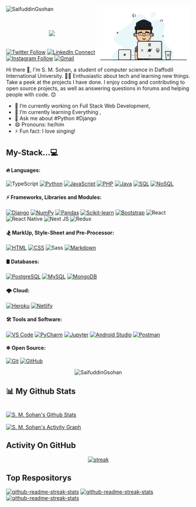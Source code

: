 <!--
✨ SaiaN ✨
-->

<a href="https://saifuddingsohan.github.io/me/"><img width="255" align="right" src="https://github.com/SaifuddinGsohan/S.-M.-Sohan/blob/main/gif/web4.gif"></a>
<p align="left"> <img src="https://komarev.com/ghpvc/?username=SaifuddinGsohan&label=Profile%20views&color=0e75b6&style=flat" alt="SaifuddinGsohan" /> </p>

# <a href="https://saifuddingsohan.github.io/me/"><p align='center'><img src="https://readme-typing-svg.herokuapp.com?color=%2336BCF7&size=25&center=true&vCenter=true&width=433&height=75&lines=I%27m+S.+M.+SOHAN;Software+Developer;%40SaifuddinGsohan"></p></a>


[![Twitter Follow](https://img.shields.io/badge/dynamic/json.svg?color=14171A&labelColor=37474f&logo=twitter&logoColor=4fc3f7&label=&query=%24[0].followers_count&url=https%3A%2F%2Fcdn.syndication.twimg.com%2Fwidgets%2Ffollowbutton%2Finfo.json%3Fscreen_names%3Druhulaminparvez&suffix=%20Followers)](https://twitter.com/SaifuddinTsohan)
[![LinkedIn Connect](https://img.shields.io/badge/%20-Connect-black?color=14171A&labelColor=212121&logo=linkedin&logoColor=ffcc80)](https://www.linkedin.com/in/saifuddin-sohan)
[![Instagram Follow](https://img.shields.io/badge/%20-Follow-black?color=14171A&labelColor=d81b60&logo=instagram&logoColor=ffffff)](https://www.instagram.com/saifuddin_sohan/)
[![Gmail](https://img.shields.io/badge/%20-Send%20Mail-black?color=14171A&labelColor=ef5350&logo=gmail&logoColor=ffffff)](mailto:sm.sohan586@gmail.com?subject=From%20GitHub&cc=sm.sohan586@gmail.com&body=Hi,%20there.%20Found%20you%20from%20GitHub.)

Hi there 👋, I'm S. M. Sohan, a student of computer science in Daffodil International University. 👨‍🎓
Enthusiastic about tech and learning new things. Take a peek at the projects I have done. I enjoy coding and contributing to open source projects, as well as answering questions in forums and helping people with code. 😊

- 🔭 I’m currently working on Full Stack Web Development,
- 🌱 I’m currently learning Everything ,
- 💬 Ask me about #Python #Django
- 😄 Pronouns: he/him
- ⚡ Fun fact: I love singing!

## My-Stack...💻

#### 🔥 Languages: 
![TypeScript](https://img.shields.io/badge/typescript-%23007ACC.svg?style=flat-square&logo=typescript&logoColor=white)
<a href="https://github.com/search?q=user%SaifuddinGsohan+is%3Arepo+language%3Apython"><img alt="Python" src="https://img.shields.io/badge/Python%20-%2314354C.svg?logo=python&logoColor=white"></a>
<a href="https://github.com/search?q=user%SaifuddinGsohan+is%3Arepo+language%3Ajavascript"><img alt="JavaScript" src="https://img.shields.io/badge/JavaScript%20-%23F7DF1E.svg?logo=javascript&logoColor=black"></a>
<a href="https://github.com/search?q=user%SaifuddinGsohan+is%3Arepo+language%3Aphp"><img alt="PHP" src="https://img.shields.io/badge/PHP-%23777BB4.svg?logo=php&logoColor=white"></a>
<a href="https://github.com/search?q=user%SaifuddinGsohan+is%3Arepo+language%3Ajava"><img alt="Java" src="https://img.shields.io/badge/Java-%23007396.svg?logo=java&logoColor=white"></a>
<a href="https://github.com/search?q=user%SaifuddinGsohan+is%3Arepo+language%3Asql"><img alt="SQL" src="https://img.shields.io/badge/SQL%20-%23025E8C.svg?logo=amazon-dynamodb&logoColor=white"></a>
<a href="https://github.com/search?q=user%SaifuddinGsohan+is%3Arepo+language%3Anosql"><img alt="NoSQL" src="https://img.shields.io/badge/NoSQL%20-%23025E8C.svg?logo=nosql&logoColor=white"></a>
<br>

#### ⚡ Frameworks, Libraries and Modules:  
<a href="#"><img alt="Django" src="https://img.shields.io/badge/Django%20-%2325A162.svg?logo=django&logoColor=white"></a>
<a href="#"><img alt="NumPy" src="https://img.shields.io/badge/Numpy%20-%23013243.svg?logo=numpy&logoColor=white"></a>
<a href="#"><img alt="Pandas" src="https://img.shields.io/badge/Pandas%20-%23150458.svg?logo=pandas&logoColor=white"></a>
<a href="#"><img alt="Scikit-learn" src="https://img.shields.io/badge/Scikit-learn%20-%2320232a.svg?logo=scikit-learn&logoColor=%2361DAFB"></a>
<a href="#"><img alt="Bootstrap" src="https://img.shields.io/badge/Bootstrap-5C2D91?logo=bootstrap&logoColor=white"></a>
![React](https://img.shields.io/badge/react-%2320232a.svg?style=flat-square&logo=react&logoColor=%2361DAFB)
![React Native](https://img.shields.io/badge/react_native-%2320232a.svg?style=flat-square&logo=react&logoColor=%2361DAFB)
![Next JS](https://img.shields.io/badge/Next-black?style=flat-square&logo=next.js&logoColor=white)
![Redux](https://img.shields.io/badge/redux-%23593d88.svg?style=flat-square&logo=redux&logoColor=white)
<br>

#### 🏂 MarkUp, Style-Sheet and Pre-Processor:
<a href="https://github.com/search?q=user%SaifuddinGsohan+is%3Arepo+language%3Ahtml"><img alt="HTML" src="https://img.shields.io/badge/HTML%20-%23E34F26.svg?logo=html5&logoColor=white"></a> 
<a href="https://github.com/search?q=user%SaifuddinGsohan+is%3Arepo+language%3Acss"><img alt="CSS" src="https://img.shields.io/badge/CSS%20-%231572B6.svg?logo=css3&logoColor=white"></a>
![Sass](https://img.shields.io/twitter/url?label=Sass&logo=sass&style=social&url=https%3A%2F%2Fgithub.com%2Fruhulaminparvez%2F)
<a href="https://github.com/search?q=user%SaifuddinGsohan+is%3Arepo+language%3Amarkdown"><img alt="Markdown" src="https://img.shields.io/badge/Markdown-%23000000.svg?logo=markdown&logoColor=white"></a>
<br>

#### 🛢 Databases:
<a href="#"><img alt="PostgreSQL" src ="https://img.shields.io/badge/PostgreSQL-%23316192.svg?logo=postgresql&logoColor=white"></a>
<a href="#"><img alt="MySQL" src="https://img.shields.io/badge/MySQL-%2300f.svg?logo=mysql&logoColor=white"></a>
<a href="#"><img alt="MongoDB" src ="https://img.shields.io/badge/MongoDB-%234ea94b.svg?logo=mongodb&logoColor=white"></a>
<br>

#### 🌩 Cloud:
<a href="#"><img alt="Heroku" src="https://img.shields.io/badge/Heroku%20-%23430098.svg?logo=heroku&logoColor=white"></a>
<a href="#"><img alt="Netlify" src="https://img.shields.io/badge/-Netlify-E8E8E8?logo=Netlify&logoColor=black"></a>
<br>

#### 🛠 Tools and Software: 
<a href="#"><img alt="VS Code" src="https://img.shields.io/badge/VS%20Code-0078d7.svg?logo=visual-studio-code&logoColor=white"></a>
<a href="#"><img alt="PyCharm" src="https://img.shields.io/badge/PyCharm-18A497?logo=PyCharm&logoColor=white"></a>
<a href="#"><img alt="Jupyter" src="https://img.shields.io/badge/Jupyter%20-%23F37626.svg?logo=Jupyter&logoColor=white"></a>
<a href="#"><img alt="Android Studio" src="https://img.shields.io/badge/Android%20Studio-008678.svg?logo=android-studio&logoColor=white"></a>
<a href="#"><img alt="Postman" src="https://img.shields.io/badge/Postman-FF6C37?logo=postman&logoColor=white"></a>
<br>

#### ❄ Open Source:
<a href="#"><img alt="Git" src="https://img.shields.io/badge/Git%20-%23F05033.svg?logo=git&logoColor=white"></a>
<a href="#"><img alt="GitHub" src="https://img.shields.io/badge/GitHub-%23327FC7.svg?logo=github&logoColor=white"></a>

<div align="center">
  <p><img src="https://github-readme-stats.vercel.app/api/top-langs?username=SaifuddinGsohan&show_icons=true&locale=en&layout=compact&theme=react&hide_border=true&bg_color=0D1117" alt="SaifuddinGsohan" /></p>
</div>

## 📊 My Github Stats

  <br/>
    <a href="https://github.com/SaifuddinGsohan/github-readme-stats"><img alt="S. M. Sohan's Github Stats" src="https://github-readme-stats.vercel.app/api?username=SaifuddinGsohan&show_icons=true&count_private=true&theme=react&hide_border=true&bg_color=0D1117" /></a>
<!--   <a href="https://github.com/misbahuddinmuib/github-readme-stats"><img alt="Misbah Uddin Muib's Top Languages" src="https://github-readme-stats.vercel.app/api/top-langs/?username=misbahuddinmuib&langs_count=8&count_private=true&layout=compact&theme=react&hide_border=true&bg_color=0D1117" /></a> -->
  <br/>
  <br/>
  <a href="https://github.com/SaifuddinGsohan"><img alt="S. M. Sohan's Activity Graph" src="https://activity-graph.herokuapp.com/graph?username=SaifuddinGsohan&bg_color=0D1117&color=F8D866&line=5BCDEC&point=FFFFFF&hide_border=true" /></a>

<br/>

## Activity On GitHub

<p align="center">
  <a href="https://github.com/SaifuddinGsohan">      
<img title="stats" alt="streak" src="https://github-readme-streak-stats.herokuapp.com/?user=SaifuddinGsohan&theme=react&hide_border=true&stroke=F8D866&bg_color=0D1117&color=F8D866"/>
</a> 
</p>

## Top Respositorys
  <p align="left">
     <a href="https://github.com/SaifuddinGsohan/"><img width="278" src="https://denvercoder1-github-readme-stats.vercel.app/api/pin/?username=SaifuddinGsohan&repo=vprofile-project&theme=react&bg_color=0D1117&title_color=F8D866&hide_border=true&icon_color=F8D866&show_icons=false" alt="github-readme-streak-stats"></a>
    <a href="https://github.com/SaifuddinGsohan/"><img width="278" src="https://denvercoder1-github-readme-stats.vercel.app/api/pin/?username=SaifuddinGsohan&repo=typescript-express-mysql-boilerplate&theme=react&bg_color=0D1117&title_color=F8D866&hide_border=true&icon_color=F8D866&show_icons=false" alt="github-readme-streak-stats"></a>
   <a href="https://github.com/SaifuddinGsohan/"><img width="278" src="https://denvercoder1-github-readme-stats.vercel.app/api/pin/?username=SaifuddinGsohan&repo=improve-english-project&theme=react&bg_color=0D1117&title_color=F8D866&hide_border=true&icon_color=F8D866&show_icons=false" alt="github-readme-streak-stats"></a>
  </p>



